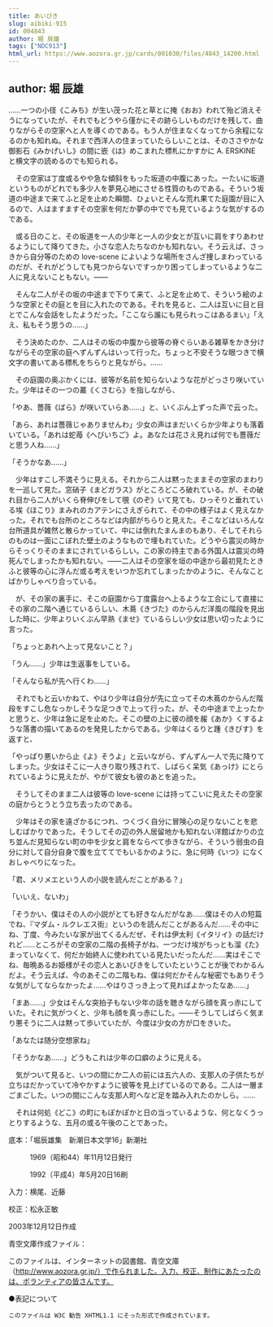 ```yaml
---
title: あいびき
slug: aibiki-915
id: 004843
author: 堀 辰雄
tags: ["NDC913"]
html_url: https://www.aozora.gr.jp/cards/001030/files/4843_14200.html
---
```


## author: 堀 辰雄

……一つの小径《こみち》が生い茂った花と草とに掩《おお》われて殆ど消えそうになっていたが、それでもどうやら僅かにその跡らしいものだけを残して、曲りながらその空家へと人を導くのである。もう人が住まなくなってから余程になるのかも知れぬ。それまで西洋人の住まっていたらしいことは、そのささやかな御影石《みかげいし》の間に嵌《は》めこまれた標札にかすかに A. ERSKINE と横文字の読めるのでも知られる。

　その空家は丁度或るやや急な傾斜をもった坂道の中腹にあった。一たいに坂道というものがどれでも多少人を夢見心地にさせる性質のものである。そういう坂道の中途まで来てふと足を止めた瞬間、ひょいとそんな荒れ果てた庭園が目に入るので、人はますますその空家を何だか夢の中ででも見ているような気がするのである。

　或る日のこと、その坂道を一人の少年と一人の少女とが互いに肩をすりあわせるようにして降りてきた。小さな恋人たちなのかも知れない。そう云えば、さっきから自分等のための love-scene によいような場所をさんざ捜しまわっているのだが、それがどうしても見つからないですっかり困ってしまっているような二人に見えないこともない。――

　そんな二人がその坂の中途まで下りて来て、ふと足を止めて、そういう絵のような空家とその庭とを目に入れたのである。それを見ると、二人は互いに目と目とでこんな会話をしたようだった。「ここなら誰にも見られっこはあるまい」「ええ、私もそう思うの……」

　そう決めたのか、二人はその坂の中腹から彼等の脊ぐらいある雑草をかき分けながらその空家の庭へずんずんはいって行った。ちょっと不安そうな眼つきで横文字の書いてある標札をちらりと見ながら。……

　その庭園の奥ぶかくには、彼等が名前を知らないような花がどっさり咲いていた。少年はその一つの叢《くさむら》を指しながら、

「やあ、薔薇《ばら》が咲いていらあ……」と、いくぶん上ずった声で云った。

「あら、あれは薔薇じゃありませんわ」少女の声はまだいくらか少年よりも落着いている。「あれは蛇苺《へびいちご》よ。あなたは花さえ見れば何でも薔薇だと思う人ね……」

「そうかなあ……」

　少年はすこし不満そうに見える。それから二人は黙ったままその空家のまわりを一巡して見た。窓硝子《まどガラス》がところどころ破れている。が、その破れ目から二人がいくら脊伸びをして覗《のぞ》いて見ても、ひっそりと垂れている埃《ほこり》まみれのカアテンにさえぎられて、その中の様子はよく見えなかった。それでも台所のところなどは内部がちらりと見えた。そこなどはいろんな台所道具が雑然と散らかっていて、中には倒れたまんまのもあり、そしてそれらのものは一面にこぼれた壁土のようなもので埋もれていた。どうやら震災の時からそっくりそのままにされているらしい。この家の持主である外国人は震災の時死んでしまったかも知れない。――二人はその空家を垣の中途から最初見たときふと彼等の心に浮んだ或る考えをいつか忘れてしまったかのように、そんなことばかりしゃべり合っている。

　が、その家の裏手に、そこの庭園から丁度露台へ上るような工合にして直接にその家の二階へ通じているらしい、木蔦《きづた》のからんだ洋風の階段を見出した時に、少年よりいくぶん早熟《ませ》ているらしい少女は思い切ったように言った。

「ちょっとあれへ上って見ないこと？」

「うん……」少年は生返事をしている。

「そんなら私が先へ行くわ……」

　それでもと云いかねて、やはり少年は自分が先に立ってその木蔦のからんだ階段をすこし危なっかしそうな足つきで上って行った。が、その中途まで上ったかと思うと、少年は急に足を止めた。そこの壁の上に彼の顔を赧《あか》くするような落書の描いてあるのを発見したからである。少年はくるりと踵《きびす》を返すと、

「やっぱり悪いから止《よ》そうよ」と云いながら、ずんずん一人で先に降りてしまった。少女はそこに一人きり取り残されて、しばらく呆気《あっけ》にとられているように見えたが、やがて彼女も彼のあとを追った。

　そうしてそのまま二人は彼等の love-scene には持ってこいに見えたその空家の庭からとうとう立ち去ったのである。

　少年はその家を遠ざかるにつれ、つくづく自分に冒険心の足りないことを悲しむばかりであった。そうしてその辺の外人居留地かも知れない洋館ばかりの立ち並んだ見知らない町の中を少女と肩をならべて歩きながら、そういう弱虫の自分に対して自分自身で腹を立ててでもいるかのように、急に何時《いつ》になくおしゃべりになった。

「君、メリメエという人の小説を読んだことがある？」

「いいえ、ないわ」

「そうかい、僕はその人の小説がとても好きなんだがなあ……僕はその人の短篇でね、『マダム・ルクレエス街』というのを読んだことがあるんだ……その中にね、丁度、今みたいな家が出てくるんだぜ、それは伊太利《イタリイ》の話だけれど……ところがその空家の二階の長椅子がね、一つだけ埃がちっとも溜《た》まっていなくて、何だか始終人に使われている見たいだったんだ……実はそこでね、毎晩あるお姫様がその恋人とあいびきをしていたということが後でわかるんだよ。そう云えば、今のあそこの二階もね、僕は何だかそんな秘密でもありそうな気がしてならなかったよ……やはりさっき上って見ればよかったなあ……」

「まあ……」少女はそんな突拍子もない少年の話を聴きながら顔を真っ赤にしていた。それに気がつくと、少年も顔を真っ赤にした。――そうしてしばらく気まり悪そうに二人は黙って歩いていたが、今度は少女の方が口をきいた。

「あなたは随分空想家ね」

「そうかなあ……」どうもこれは少年の口癖のように見える。

　気がついて見ると、いつの間にか二人の前には五六人の、支那人の子供たちが立ちはだかっていて冷やかすように彼等を見上げているのである。二人は一層まごまごした。いつの間にこんな支那人町へなど足を踏み入れたのかしら。……

　それは何処《どこ》の町にもぽかぽかと日の当っているような、何となくうっとりするような、五月の或る午後のことであった。













底本：「堀辰雄集　新潮日本文学16」新潮社


　　　1969（昭和44）年11月12日発行

　　　1992（平成4）年5月20日16刷

入力：横尾、近藤

校正：松永正敏

2003年12月12日作成

青空文庫作成ファイル：

このファイルは、インターネットの図書館、青空文庫（http://www.aozora.gr.jp/）で作られました。入力、校正、制作にあたったのは、ボランティアの皆さんです。











●表記について


	このファイルは W3C 勧告 XHTML1.1 にそった形式で作成されています。